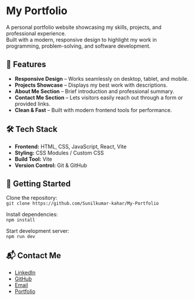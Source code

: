 # My Portfolio

A personal portfolio website showcasing my skills, projects, and professional experience.  
Built with a modern, responsive design to highlight my work in programming, problem-solving, and software development.

## 🌟 Features
- **Responsive Design** – Works seamlessly on desktop, tablet, and mobile.
- **Projects Showcase** – Displays my best work with descriptions.
- **About Me Section** – Brief introduction and professional summary.
- **Contact Me Section** – Lets visitors easily reach out through a form or provided links.
- **Clean & Fast** – Built with modern frontend tools for performance.

## 🛠 Tech Stack
- **Frontend:** HTML, CSS, JavaScript, React, Vite
- **Styling:** CSS Modules / Custom CSS
- **Build Tool:** Vite
- **Version Control:** Git & GitHub

## 🚀 Getting Started
Clone the repository:  
`git clone https://github.com/Sunilkumar-kahar/My-Portfolio`

Install dependencies:  
`npm install`

Start development server:  
`npm run dev`

## 📬 Contact Me
- [LinkedIn](https://www.linkedin.com/in/sunilkumar-kahar)  
- [GitHub](https://github.com/Sunilkumar-kahar)  
- [Email](mailto:sunil1998kahar@gmail.com)  
- [Portfolio](https://sunilkumar-kahar-portfolio.netlify.app/)
